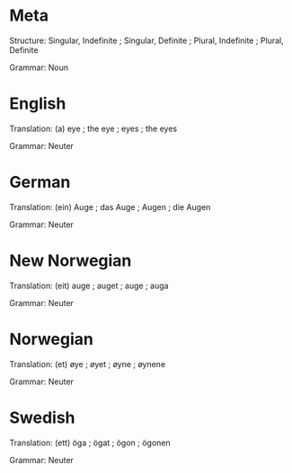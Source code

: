 Meta
====

Structure: Singular, Indefinite ; Singular, Definite ; Plural, Indefinite ; Plural, Definite

Grammar:   Noun



English
=======

Translation: (a) eye ; the eye ; eyes ; the eyes

Grammar:     Neuter



German
======

Translation: (ein) Auge ; das Auge ; Augen ; die Augen

Grammar:     Neuter



New Norwegian
=============

Translation: (eit) auge ; auget ; auge ; auga

Grammar:     Neuter



Norwegian
=========

Translation: (et) øye ; øyet ; øyne ; øynene

Grammar:     Neuter



Swedish
=======

Translation: (ett) öga ; ögat ; ögon ; ögonen

Grammar:     Neuter
